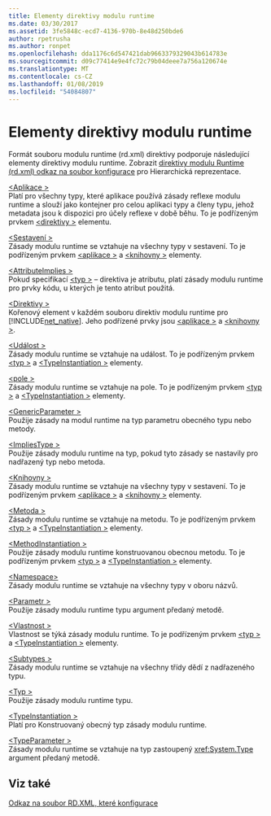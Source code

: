 ```yaml
---
title: Elementy direktivy modulu runtime
ms.date: 03/30/2017
ms.assetid: 3fe5848c-ecd7-4136-970b-8e48d250bde6
author: rpetrusha
ms.author: ronpet
ms.openlocfilehash: dda1176c6d547421dab9663379329043b614783e
ms.sourcegitcommit: d09c77414e9e4fc72c79b04deee7a756a120674e
ms.translationtype: MT
ms.contentlocale: cs-CZ
ms.lasthandoff: 01/08/2019
ms.locfileid: "54084807"
---
```

# <a name="runtime-directive-elements"></a>Elementy direktivy modulu runtime
Formát souboru modulu runtime (rd.xml) direktivy podporuje následující elementy direktivy modulu runtime. Zobrazit [direktivy modulu Runtime (rd.xml) odkaz na soubor konfigurace](../../../docs/framework/net-native/runtime-directives-rd-xml-configuration-file-reference.md) pro Hierarchická reprezentace.  
  
 [\<Aplikace >](../../../docs/framework/net-native/application-element-net-native.md)  
 Platí pro všechny typy, které aplikace používá zásady reflexe modulu runtime a slouží jako kontejner pro celou aplikaci typy a členy typu, jehož metadata jsou k dispozici pro účely reflexe v době běhu. To je podřízeným prvkem [ \<direktivy >](../../../docs/framework/net-native/directives-element-net-native.md) elementu.  
  
 [\<Sestavení >](../../../docs/framework/net-native/assembly-element-net-native.md)  
 Zásady modulu runtime se vztahuje na všechny typy v sestavení. To je podřízeným prvkem [ \<aplikace >](../../../docs/framework/net-native/application-element-net-native.md) a [ \<knihovny >](../../../docs/framework/net-native/library-element-net-native.md) elementy.  
  
 [\<AttributeImplies >](../../../docs/framework/net-native/attributeimplies-element-net-native.md)  
 Pokud specifikací [ \<typ >](../../../docs/framework/net-native/type-element-net-native.md) – direktiva je atributu, platí zásady modulu runtime pro prvky kódu, u kterých je tento atribut použitá.  
  
 [\<Direktivy >](../../../docs/framework/net-native/directives-element-net-native.md)  
 Kořenový element v každém souboru direktiv modulu runtime pro [!INCLUDE[net_native](../../../includes/net-native-md.md)]. Jeho podřízené prvky jsou [ \<aplikace >](../../../docs/framework/net-native/application-element-net-native.md) a [ \<knihovny >](../../../docs/framework/net-native/library-element-net-native.md).  
  
 [\<Událost >](../../../docs/framework/net-native/event-element-net-native.md)  
 Zásady modulu runtime se vztahuje na událost. To je podřízeným prvkem [ \<typ >](../../../docs/framework/net-native/type-element-net-native.md) a [ \<TypeInstantiation >](../../../docs/framework/net-native/typeinstantiation-element-net-native.md) elementy.  
  
 [\<pole >](../../../docs/framework/net-native/field-element-net-native.md)  
 Zásady modulu runtime se vztahuje na pole. To je podřízeným prvkem [ \<typ >](../../../docs/framework/net-native/type-element-net-native.md) a [ \<TypeInstantiation >](../../../docs/framework/net-native/typeinstantiation-element-net-native.md) elementy.  
  
 [\<GenericParameter >](../../../docs/framework/net-native/genericparameter-element-net-native.md)  
 Použije zásady na modul runtime na typ parametru obecného typu nebo metody.  
  
 [\<ImpliesType >](../../../docs/framework/net-native/impliestype-element-net-native.md)  
 Použije zásady modulu runtime na typ, pokud tyto zásady se nastavily pro nadřazený typ nebo metoda.  
  
 [\<Knihovny >](../../../docs/framework/net-native/library-element-net-native.md)  
 Zásady modulu runtime se vztahuje na všechny typy v sestavení. To je podřízeným prvkem [ \<aplikace >](../../../docs/framework/net-native/application-element-net-native.md) a [ \<knihovny >](../../../docs/framework/net-native/library-element-net-native.md) elementy.  
  
 [\<Metoda >](../../../docs/framework/net-native/method-element-net-native.md)  
 Zásady modulu runtime se vztahuje na metodu. To je podřízeným prvkem [ \<typ >](../../../docs/framework/net-native/type-element-net-native.md) a [ \<TypeInstantiation >](../../../docs/framework/net-native/typeinstantiation-element-net-native.md) elementy.  
  
 [\<MethodInstantiation >](../../../docs/framework/net-native/methodinstantiation-element-net-native.md)  
 Použije zásady modulu runtime konstruovanou obecnou metodu. To je podřízeným prvkem [ \<typ >](../../../docs/framework/net-native/type-element-net-native.md) a [ \<TypeInstantiation >](../../../docs/framework/net-native/typeinstantiation-element-net-native.md) elementy.  
  
 [\<Namespace>](../../../docs/framework/net-native/namespace-element-net-native.md)  
 Zásady modulu runtime se vztahuje na všechny typy v oboru názvů.  
  
 [\<Parametr >](../../../docs/framework/net-native/parameter-element-net-native.md)  
 Použije zásady modulu runtime typu argument předaný metodě.  
  
 [\<Vlastnost >](../../../docs/framework/net-native/property-element-net-native.md)  
 Vlastnost se týká zásady modulu runtime. To je podřízeným prvkem [ \<typ >](../../../docs/framework/net-native/type-element-net-native.md) a [ \<TypeInstantiation >](../../../docs/framework/net-native/typeinstantiation-element-net-native.md) elementy.  
  
 [\<Subtypes >](../../../docs/framework/net-native/subtypes-element-net-native.md)  
 Zásady modulu runtime se vztahuje na všechny třídy dědí z nadřazeného typu.  
  
 [\<Typ >](../../../docs/framework/net-native/type-element-net-native.md)  
 Použije zásady modulu runtime typu.  
  
 [\<TypeInstantiation >](../../../docs/framework/net-native/typeinstantiation-element-net-native.md)  
 Platí pro Konstruovaný obecný typ zásady modulu runtime.  
  
 [\<TypeParameter >](../../../docs/framework/net-native/typeparameter-element-net-native.md)  
 Zásady modulu runtime se vztahuje na typ zastoupený <xref:System.Type> argument předaný metodě.  
  
## <a name="see-also"></a>Viz také  
 [Odkaz na soubor RD.XML, které konfigurace](../../../docs/framework/net-native/runtime-directives-rd-xml-configuration-file-reference.md)
